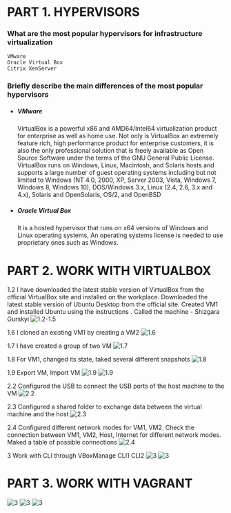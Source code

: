 # PART 1. HYPERVISORS
### What are the most popular hypervisors for infrastructure virtualization

    VMware
    Oracle Virtual Box
    Citrix XenServer

### Briefly describe the main differences of the most popular hypervisors

 - ##### VMware
    VirtualBox is a powerful x86 and AMD64/Intel64 virtualization product for enterprise as well as home use. Not only is VirtualBox an extremely feature rich, high performance product for enterprise customers, it is also the only professional solution that is freely available as Open Source Software under the terms of the GNU General Public License. VirtualBox runs on Windows, Linux, Macintosh, and Solaris hosts and supports a large number of guest operating systems including but not limited to Windows (NT 4.0, 2000, XP, Server 2003, Vista, Windows 7, Windows 8, Windows 10), DOS/Windows 3.x, Linux (2.4, 2.6, 3.x and 4.x), Solaris and OpenSolaris, OS/2, and OpenBSD
-   ##### Oracle Virtual Box
    It is a hosted hypervisor that runs on x64 versions of Windows and Linux operating systems, An operating systems license is needed to use proprietary ones such as Windows.

# PART 2. WORK WITH VIRTUALBOX

1.2 I have downloaded the latest stable version of VirtualBox from the official VirtualBox site and installed on the workplace. Downloaded the latest stable version of Ubuntu Desktop from the official site. Created VM1 and installed Ubuntu using the instructions . Called the machine - Shizgara Gurskyi
![1.2-1.5](https://github.com/shizgara/DevOps_online_Rivne_2022Q1Q2/blob/master/m2/Task2.1/img/1.2-1.5.PNG)

1.6 I cloned an existing VM1 by creating a VM2 
![1.6](https://github.com/shizgara/DevOps_online_Rivne_2022Q1Q2/blob/master/m2/Task2.1/img/1.6.PNG)

1.7 I have created a group of two VM
![1.7](https://github.com/shizgara/DevOps_online_Rivne_2022Q1Q2/blob/master/m2/Task2.1/img/1.7.PNG)

1.8 For VM1, changed its state, taked several different snapshots
![1.8](https://github.com/shizgara/DevOps_online_Rivne_2022Q1Q2/blob/master/m2/Task2.1/img/1.8.PNG)

1.9 Export VM, Import VM 
![1.9](https://github.com/shizgara/DevOps_online_Rivne_2022Q1Q2/blob/master/m2/Task2.1/img/1.9.PNG)
![1.9](https://github.com/shizgara/DevOps_online_Rivne_2022Q1Q2/blob/master/m2/Task2.1/img/1.9.1.PNG)

2.2 Configured the USB to connect the USB ports of the host machine to the VM 
![2.2](https://github.com/shizgara/DevOps_online_Rivne_2022Q1Q2/blob/master/m2/Task2.1/img/2.1.PNG)

2.3 Configured a shared folder to exchange data between the virtual machine and the host 
![2.3](https://github.com/shizgara/DevOps_online_Rivne_2022Q1Q2/blob/master/m2/Task2.1/img/2.2.PNG)

2.4 Configured different network modes for VM1, VM2. Check the connection between VM1, VM2, Host, Internet for different network modes. Maked a table of possible connections
![2.4](https://github.com/shizgara/DevOps_online_Rivne_2022Q1Q2/blob/master/m2/Task2.1/img/2.4.png)

3 Work with CLI through VBoxManage CLI1 CLI2
![3](https://github.com/shizgara/DevOps_online_Rivne_2022Q1Q2/blob/master/m2/Task2.1/img/3.1.PNG)
![3](https://github.com/shizgara/DevOps_online_Rivne_2022Q1Q2/blob/master/m2/Task2.1/img/3.2.PNG)

# PART 3. WORK WITH VAGRANT

![3](https://github.com/shizgara/DevOps_online_Rivne_2022Q1Q2/blob/master/m2/Task2.1/img/3.2-4.PNG)
![3](https://github.com/shizgara/DevOps_online_Rivne_2022Q1Q2/blob/master/m2/Task2.1/img/3.5-6.PNG)
![3](https://github.com/shizgara/DevOps_online_Rivne_2022Q1Q2/blob/master/m2/Task2.1/img/3.7PNG)